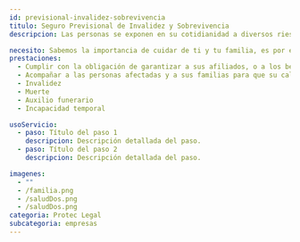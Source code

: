 ```yaml
---
id: previsional-invalidez-sobrevivencia
titulo: Seguro Previsional de Invalidez y Sobrevivencia
descripcion: Las personas se exponen en su cotidianidad a diversos riesgos no relacionados con su actividad laboral o productiva. Un accidente puede causarle a alguien una invalidez y, con ello, la imposibilidad de trabajar y recibir ingresos que aseguren su calidad de vida y la de su familia. En otra situación infortunada, el afectado podría fallecer. En ambos casos, las administradoras de fon​dos de pensiones y cesantías cumplen un​a responsabilidad esencial porque, de acuerdo con la Ley 100 de 1993, deben garantizar el pago de una pensión a la persona que quedó con una invalidez o a los beneficiarios de quien haya muerto. El Seguro Previsional de Invalidez y Sobrevivencia es el apoyo que su AFP necesita para completar el capital que les falta a sus afiliados o beneficiarios para pensionarse y así responder por sus obligaciones según lo determinan las leyes vigentes de Colombia.

necesito: Sabemos la importancia de cuidar de ti y tu familia, es por ello que, te brindamos las mejores opciones que te permitirán disfrutar de los momentos más especiales de tu vida con tranquilidad.
prestaciones: 
  - Cumplir con la obligación de garantizar a sus afiliados, o a los beneficiarios de estos, el acceso a una pensión cuando queden con una invalidez o fallezcan.
  - Acompañar a las personas afectadas y a sus familias para que su calidad de vida no desmejore.
  - Invalidez
  - Muerte
  - Auxilio funerario
  - Incapacidad temporal

usoServicio:
  - paso: Título del paso 1
    descripcion: Descripción detallada del paso.
  - paso: Título del paso 2
    descripcion: Descripción detallada del paso.

imagenes:
  - ""
  - /familia.png
  - /saludDos.png
  - /saludDos.png
categoria: Protec Legal
subcategoria: empresas
---
```

